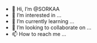 - 👋 Hi, I’m @SORKAA
- 👀 I’m interested in ...
- 🌱 I’m currently learning ...
- 💞️ I’m looking to collaborate on ...
- 📫 How to reach me ...

<!---
SORKAA/SORKAA is a ✨ special ✨ repository because its `README.md` (this file) appears on your GitHub profile.
You can click the Preview link to take a look at your changes.
--->
